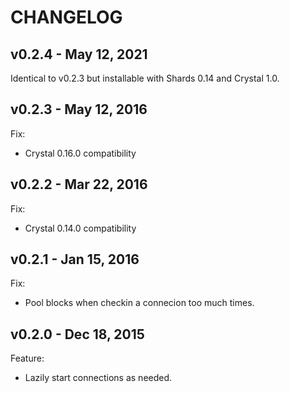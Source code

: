 # CHANGELOG

## v0.2.4 - May 12, 2021

Identical to v0.2.3 but installable with Shards 0.14 and Crystal 1.0.

## v0.2.3 - May 12, 2016

Fix:
- Crystal 0.16.0 compatibility

## v0.2.2 - Mar 22, 2016

Fix:
- Crystal 0.14.0 compatibility

## v0.2.1 - Jan 15, 2016

Fix:
- Pool blocks when checkin a connecion too much times.

## v0.2.0 - Dec 18, 2015

Feature:
- Lazily start connections as needed.

